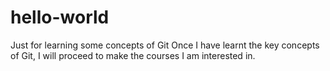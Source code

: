 # hello-world
Just for learning some concepts of Git
Once I have learnt the key concepts of Git,
I will proceed to make the courses I am interested in.
